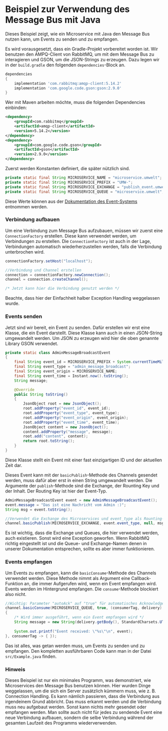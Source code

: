 # Beispiel zur Verwendung des Message Bus mit Java

Dieses Beispiel zeigt, wie ein Microservice mit Java den Message Bus nutzen kann,
um Events zu senden und zu empfangen.

Es wird vorausgesetzt, dass ein Gradle-Projekt vorbereitet worden ist.
Wir benutzen den AMPQ-Client von RabbitMQ, um mit dem Message Bus zu interagieren
und GSON, um die JSON-Strings zu erzeugen.
Dazu legen wir in der `build.gradle` den folgenden `dependencies`-Block an.

```groovy
dependencies
{
	implementation 'com.rabbitmq:amqp-client:5.14.2'
	implementation 'com.google.code.gson:gson:2.9.0'
}
```

Wer mit Maven arbeiten möchte, muss die folgenden Dependencies einbinden:
```xml
<dependency>
    <groupId>com.rabbitmq</groupId>
    <artifactId>amqp-client</artifactId>
    <version>5.14.2</version>
</dependency>
<dependency>
    <groupId>com.google.code.gson</groupId>
    <artifactId>gson</artifactId>
    <version>2.9.0</version>
</dependency>
```

Zuerst werden Konstanten definiert, die später nützlich sind.

```java
private static final String MICROSERVICE_NAME = "microservice.umwelt";
private static final String MICROSERVICE_PREFIX = "UMW-";
private static final String MICROSERVICE_EXCHANGE = "publish_event.umwelt";
private static final String MICROSERVICE_QUEUE = "microservice.umwelt";
```

Diese Werte können aus der [Dokumentation des Event-Systems](https://software-projekt-2022.github.io/Dokumentation/#/_einleitung/projektuebersicht?id=event-bus) entnommen werden.

### Verbindung aufbauen

Um eine Verbindung zum Message Bus aufzubauen, müssen wir zuerst eine
`ConnectionFactory` erstellen. Diese kann verwendet werden, um Verbindungen zu erstellen.
Die `ConnectionFactory` ist auch in der Lage,
Verbindungen automatisch wiederherzustellen werden, falls die Verbindung unterbrochen wird.

```java
connectionFactory.setHost("localhost");

//Verbindung und Channel erstellen
connection = connectionFactory.newConnection();
channel = connection.createChannel();

/* Jetzt kann hier die Verbindung genutzt werden */
```
Beachte, dass hier der Einfachheit halber Exception Handling weggelassen wurde.

### Events senden

Jetzt sind wir bereit, ein Event zu senden.
Dafür erstellen wir erst eine Klasse, die ein Event darstellt.
Diese Klasse kann auch in einen JSON-String umgewandelt werden.
Um JSON zu erzeugen wird hier die oben genannte Library GSON verwendet.

```java
private static class AdminMessageBroadcastEvent
{
    final String event_id = MICROSERVICE_PREFIX + System.currentTimeMillis();
    final String event_type = "admin_message_broadcast";
    final String event_origin = MICROSERVICE_NAME;
    final String event_time = Instant.now().toString();
    String message;

    @Override
    public String toString()
    {
        JsonObject root = new JsonObject();
        root.addProperty("event_id", event_id);
        root.addProperty("event_type", event_type);
        root.addProperty("event_origin", event_origin);
        root.addProperty("event_time", event_time);
        JsonObject content = new JsonObject();
        content.addProperty("message", message);
        root.add("content", content);
        return root.toString();
    }
}
```

Diese Klasse stellt ein Event mit einer fast einzigartigen ID und der aktuellen Zeit dar.

Dieses Event kann mit der `basicPublish`-Methode des Channels gesendet werden,
muss dafür aber erst in einen String umgewandelt werden.
Die Argumente der `publish`-Methode sind die Exchange,
der Rounting Key und der Inhalt. Der Routing Key ist hier der Event-Typ.

```java
AdminMessageBroadcastEvent event = new AdminMessageBroadcastEvent();
event.message = "Das ist eine Nachricht vom Admin :)";
String msg = event.toString();

//Verwendet die Exchange des Microservices und event_type als Rounting-Key
channel.basicPublish(MICROSERVICE_EXCHANGE, event.event_type, null, msg.getBytes(StandardCharsets.UTF_8));
```

Es ist wichtig, dass die Exchange und Queues, die hier verwendet werden, auch existieren.
Sonst wird eine Exception geworfen.
Wenn RabbitMQ richtig eingestellt ist und die Queue- und Exchange-Namen denen in unserer Dokumentation entsprechen,
sollte es aber immer funktionieren.

### Events empfangen

Um Events zu empfangen, kann die `basicConsume`-Methode des Channels verwendet werden.
Diese Methode nimmt als Argument eine Callback-Funktion an, die immer Aufgerufen wird,
wenn ein Event empfangen wird. Events werden im Hintergrund empfangen. Die `consume`-Methode
blockiert also nicht.

```java
//Wichtig: Parameter "autoAck" auf "true" für automatisches Acknowledgement
channel.basicConsume(MICROSERVICE_QUEUE, true, (consumerTag, delivery) ->
{
    /* Wird immer ausgeführt, wenn ein Event empfangen wird */
    String message = new String(delivery.getBody(), StandardCharsets.UTF_8);
    
    System.out.printf("Event received: \"%s\"\n", event);
}, consumerTag -> { });
```

Das ist alles, was getan werden muss, um Events zu senden und zu empfangen.
Den kompletten ausführbaren Code kann man in der Datei `src/Example.java` finden.

### Hinweis

Dieses Beispiel ist nur ein minimales Programm, was demonstriert,
wie Microservices den Message Bus benutzen können.
Hier wurden Dinge weggelassen, um die sich ein Server zusätzlich kümmern muss, wie z. B.
Connection Handling. Es kann nämlich passieren, dass die Verbindung aus irgendeinem Grund abbricht.
Das muss erkannt werden und die Verbindung muss neu aufgebaut werden.
Sonst kann nichts mehr gesendet oder empfangen werden.
Man sollte auch nicht für jedes zu sendende Event eine neue Verbindung aufbauen,
sondern die selbe Verbindung während der gesamten Laufzeit des Programms wiederverwenden.
